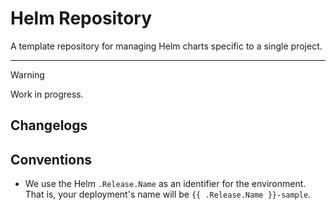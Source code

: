 # Helm Repository

A template repository for managing Helm charts specific to a single project.

--------------------------------------------------------------------------------

> [!WARNING]
> Work in progress.

## Changelogs


## Conventions

- We use the Helm `.Release.Name` as an identifier for the environment. That is, your deployment's name will be `{{ .Release.Name }}-sample`.
